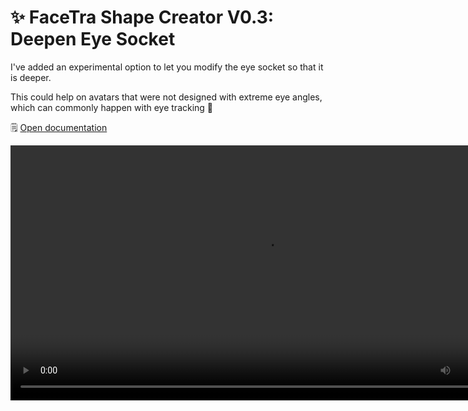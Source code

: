 ﻿# ✨ FaceTra Shape Creator V0.3: Deepen Eye Socket

I've added an experimental option to let you modify the eye socket so that it is deeper.

This could help on avatars that were not designed with extreme eye angles, which can commonly happen with eye tracking 👀

🗒️ [Open documentation](/docs/products/facetra-shape-creator)

<video controls width="816">
    <source src={'https://downscale.srv.hai-vr.dev/assets/docs/2023-11-12-p0-deepen-f.mp4' ?? require('./img/2023-11-12-p0-deepen-f.mp4').default}/>
</video>
